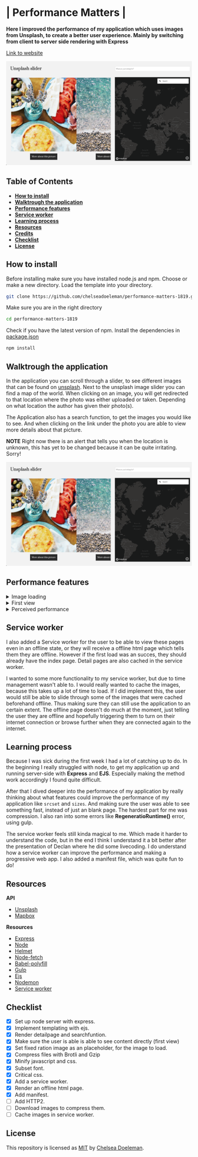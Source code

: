 # | Performance Matters |

**Here I improved the performance of my application which uses images from Unsplash, to create a better user experience. Mainly by switching from client to server side rendering with Express**

[Link to website](https://unsplash-slider.herokuapp.com/)

![Unsplash slider](./docs/unsplash.png)


## Table of Contents
* **[How to install](#how-to-install)** 
* **[Walktrough the application](#walk-trough-the-application)** 
* **[Performance features](#performance-features)**
* **[Service worker](#service-worker)**
* **[Learning process](#learning-process)**
* **[Resources](#resources)**
* **[Credits](#credits)**
* **[Checklist](#checklist)**
* **[License](#license)**

## How to install

Before installing make sure you have installed node.js and npm.
Choose or make a new directory.
Load the template into your directory.

```bash
git clone https://github.com/chelseadoeleman/performance-matters-1819.git
```

Make sure you are in the right directory 
```bash
cd performance-matters-1819
```

Check if you have the latest version of npm.
Install the dependencies in [package.json](./package.json)
```bash
npm install
```

## Walktrough the application

In the application you can scroll through a slider, to see different images that can be found on [unsplash](https://unsplash.com/). Next to the unsplash image slider you can find a map of the world. When clicking on an image, you will get redirected to that location where the photo was either uploaded or taken. Depending on what location the author has given their photo(s). 

The Application also has a search function, to get the images you would like to see. And when clicking on the link under the photo you are able to view more details about that picture.

**NOTE** Right now there is an alert that tells you when the location is unknown, this has yet to be changed because it can be quite irritating. Sorry!

![Unsplash slider](./docs/unsplash.png)


## Performance features

<details>
  <summary> Image loading</summary>

  #### Image loading

  When entering the page you weren't able to see what content will be shown on the page because of the loading time. So I set a standard width of an image, so that the outline of those images will be shown on load. I also picked a color which is defined in the API as a specific color for that image. Whether this is the most prominent color in that image I don't know for sure.

![Image ratio](./docs/imageRatio.png)

</details>

<details>
  <summary> First view</summary>

  #### First view

  Image loading is also a part of this, but I also made sure the textual content of a page is shown on load. By setting a default font, the user will get the content faster, eventhough not everything is functional yet. Now the user is able to get their contest fast. The first content is painted in about **500ms**. Which is quite fast, considering is load all the images which take up to **73 MB**, definitely excessive.

  ![First view](./docs/firstview.png)

</details>


<details>
  <summary> Perceived performance</summary>

  #### Perceived performance

  To make the page load faster I minified and compressed by files, so the loading time will be faster. I also set ```srcset``` and ```sizes``` on the images, so that when the user is using a smaller viewport smaller images will be inserted instead of an higher resolution. By doing this the transferred files went from 70.6mb to 13.2mb. This is a much smaller amount. And decreases the loading time drastically. I compressed the files with brotli and gzip.

  After I set srcset and sizes the statics of progressive web app became drastically worse, than before. This is because it now loads, more image sizes. So instead of **73 MB** it now loads up to **82 MB**. However on a mobile device it will be able to load faster, so it is still a win. Because images change all the time the sometimes the transfered files will be more MB or less, then specified above.

  Overall I didn't see much change when everything enhanced, because the images are the main reason it is not a very fast application. Also Mapbox takes some time load, which is unfortunate.

  To give you an better insight in how wonky it can be I performed an audit, just 1 minute after the other. The end results were both completely different.

  ![Audit](./docs/audit1.png)

  ![Audit](./docs/audit2.png)


</details>



## Service worker

I also added a Service worker for the user to be able to view these pages even in an offline state, or they will receive a offline html page which tells them they are offline. However if the first load was an succes, they should already have the index page. Detail pages are also cached in the service worker.

I wanted to some more functionality to my service worker, but due to time management wasn't able to. I would really wanted to cache the images, because this takes up a lot of time to load. If I did implement this, the user would still be able to slide through some of the images that were cached beforehand offline. Thus making sure they can still use the application to an certain extent. The offline page doesn't do much at the moment, just telling the user they are offline and hopefully triggering them to turn on their internet connection or browse further when they are connected again to the internet.

## Learning process

Because I was sick during the first week I had a lot of catching up to do. In the beginning I really struggled with node, to get my application up and running server-side with **Express** and **EJS**. Especially making the method work accordingly I found quite difficult. 

After that I dived deeper into the performance of my application by really thinking about what features could improve the performance of my application like ```srcset``` and ```sizes```. And making sure the user was able to see something fast, instead of just an blank page. The hardest part for me was compression. I also ran into some errors like **RegeneratioRuntime()** error, using gulp.

The service worker feels still kinda magical to me. Which made it harder to understand the code, but in the end I think I understand it a bit better after the presentation of Declan where he did some livecoding. I do understand how a service worker can improve the performance and making a progressive web app. I also added a manifest file, which was quite fun to do!

## Resources

**API**
* [Unsplash](https://unsplash.com/developers)
* [Mapbox](https://www.mapbox.com/)

**Resources**
* [Express](https://expressjs.com/)
* [Node](https://nodejs.org/en/)
* [Helmet](https://github.com/helmetjs/helmet)
* [Node-fetch](https://www.npmjs.com/package/node-fetch)
* [Babel-polyfill](https://cdnjs.com/libraries/babel-polyfill)
* [Gulp](https://gulpjs.com/)
* [Ejs](https://ejs.co/)
* [Nodemon](https://nodemon.io/)
* [Service worker](https://developers.google.com/web/fundamentals/primers/service-workers/#you_need_https)


## Checklist
- [x] Set up node server with express.
- [x] Implement templating with ejs.
- [x] Render detailpage and searchfuntion.
- [x] Make sure the user is able is able to see content directly (first view)
- [x] Set fixed ration image as an placeholder, for the image to load.
- [x] Compress files with Brotli and Gzip
- [x] Minify javascript and css.
- [x] Subset font.
- [x] Critical css.
- [x] Add a service worker.
- [x] Render an offline html page.
- [x] Add manifest.
- [ ] Add HTTP2.
- [ ] Download images to compress them.
- [ ] Cache images in service worker.

## License
This repository is licensed as [MIT](LICENSE) by [Chelsea Doeleman](https://github.com/chelseadoeleman).
